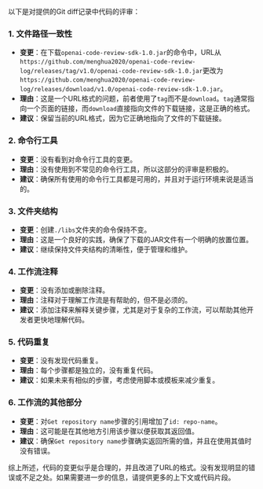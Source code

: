 以下是对提供的Git diff记录中代码的评审：

### 1. 文件路径一致性
- **变更**：在下载`openai-code-review-sdk-1.0.jar`的命令中，URL从`https://github.com/menghua2020/openai-code-review-log/releases/tag/v1.0/openai-code-review-sdk-1.0.jar`更改为`https://github.com/menghua2020/openai-code-review-log/releases/download/v1.0/openai-code-review-sdk-1.0.jar`。
- **理由**：这是一个URL格式的问题，前者使用了`tag`而不是`download`。`tag`通常指向一个页面的链接，而`download`直接指向文件的下载链接，这是正确的格式。
- **建议**：保留当前的URL格式，因为它正确地指向了文件的下载链接。

### 2. 命令行工具
- **变更**：没有看到对命令行工具的变更。
- **理由**：没有使用到不常见的命令行工具，所以这部分的评审是积极的。
- **建议**：确保所有使用的命令行工具都是可用的，并且对于运行环境来说是适当的。

### 3. 文件夹结构
- **变更**：创建`./libs`文件夹的命令保持不变。
- **理由**：这是一个良好的实践，确保了下载的JAR文件有一个明确的放置位置。
- **建议**：继续保持文件夹结构的清晰性，便于管理和维护。

### 4. 工作流注释
- **变更**：没有添加或删除注释。
- **理由**：注释对于理解工作流是有帮助的，但不是必须的。
- **建议**：添加注释来解释关键步骤，尤其是对于复杂的工作流，可以帮助其他开发者更快地理解代码。

### 5. 代码重复
- **变更**：没有发现代码重复。
- **理由**：每个步骤都是独立的，没有重复代码。
- **建议**：如果未来有相似的步骤，考虑使用脚本或模板来减少重复。

### 6. 工作流的其他部分
- **变更**：对`Get repository name`步骤的引用增加了`id: repo-name`。
- **理由**：这可能是在其他地方引用该步骤以便获取其返回值。
- **建议**：确保`Get repository name`步骤确实返回所需的值，并且在使用其值时没有错误。

综上所述，代码的变更似乎是合理的，并且改进了URL的格式。没有发现明显的错误或不足之处。如果需要进一步的信息，请提供更多的上下文或代码片段。